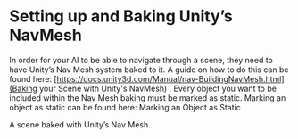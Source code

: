 # Setting up and Baking Unity’s NavMesh
In order for your AI to be able to navigate through a scene, they need to have Unity’s Nav Mesh system baked to it. A guide on how to do this can be found here: [https://docs.unity3d.com/Manual/nav-BuildingNavMesh.html](Baking your Scene with Unity's NavMesh) . Every object you want to be included within the Nav Mesh baking must be marked as static. Marking an object as static can be found here: Marking an Object as Static

A scene baked with Unity’s Nav Mesh.
